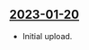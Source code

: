 ## [2023-01-20](https://github.com/faktaoklimatu/graphics/blob/c9359b19cad9da5a80ebe9977ec79ffda5175514/data-visualization/infographics/energetics/european-union/energy-mixes-eu/cs-energeticke-mixy-eu.ai)

- Initial upload.

